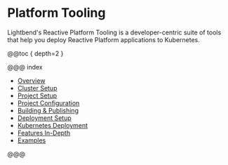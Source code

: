 # Platform Tooling

Lightbend's Reactive Platform Tooling is a developer-centric suite of tools that help you deploy Reactive Platform applications to Kubernetes.

@@toc { depth=2 }

@@@ index

* [Overview](overview.md)
* [Cluster Setup](cluster-setup.md)
* [Project Setup](project-setup.md)
* [Project Configuration](project-configuration.md)
* [Building & Publishing](building.md)
* [Deployment Setup](deployment-setup.md)
* [Kubernetes Deployment](kubernetes-deployment.md)
* [Features In-Depth](features.md)
* [Examples](examples.md)

@@@
